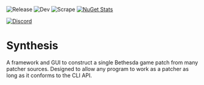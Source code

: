 ![Release](https://github.com/Noggog/Synthesis/workflows/Release/badge.svg) ![Dev](https://github.com/Noggog/Synthesis/workflows/Dev/badge.svg) ![Scrape](https://github.com/Noggog/Synthesis.Registry/workflows/Scrape/badge.svg) [![NuGet Stats](https://img.shields.io/nuget/v/Synthesis.Bethesda.svg)](https://www.nuget.org/packages/Synthesis.Bethesda)

[![Discord](https://discordapp.com/api/guilds/759302581448474626/widget.png)](https://discord.gg/53KMEsW)

# Synthesis
A framework and GUI to construct a single Bethesda game patch from many patcher sources. Designed to allow any program to work as a patcher as long as it conforms to the CLI API. 
